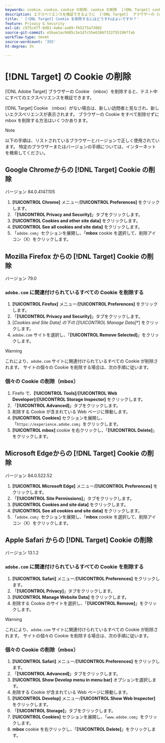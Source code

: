 ```yaml
---
keywords: cookie、cookie、cookie の削除、cookie の削除  [!DNL Target] cookie、google chrome、chrome、mozilla firefox、firefox、microsoft edge、safari、cookie1
description: エクスペリエンスを検証できるように  [!DNL Target]  ブラウザーの Cookie を削除する方法について説明します。
title: ' [!DNL Target] Cookie を削除するにはどうすればよいですか？'
feature: Privacy & Security
exl-id: c975c47f-8d81-4abe-aa89-f65275a73002
source-git-commit: e5bae1ac9485c3e1d7c55e6386f332755196ffab
workflow-type: tm+mt
source-wordcount: '355'
ht-degree: 3%

---
```


# [!DNL Target] の Cookie の削除

[!DNL Adobe Target] ブラウザーの Cookie （mbox）を削除すると、テスト中にすべてのエクスペリエンスを検証できます。

[!DNL Target] Cookie （mbox）がない場合は、新しい訪問者と見なされ、新しいエクスペリエンスが表示されます。 ブラウザーの Cookie をすべて削除せずに mbox を削除する方法はいくつかあります。

>[!NOTE]
>
>以下の手順は、リストされているブラウザーとバージョンで正しく使用されています。 特定のブラウザーまたはバージョンの手順については、インターネットを検索してください。

## Google Chromeからの [!DNL Target] Cookie の削除

バージョン 84.0.4147.105

1. **[!UICONTROL Chrome]** メニュー/**[!UICONTROL Preferences]** をクリックします。
1. 「**[!UICONTROL Privacy and Security]**」タブをクリックします。
1. **[!UICONTROL Cookies and other site data]** をクリックします。
1. **[!UICONTROL See all cookies and site data]** をクリックします。
1. 「`adobe.com`」セクションを展開し、「**mbox** cookie を選択して、削除アイコン（X）をクリックします。

## Mozilla Firefox からの [!DNL Target] Cookie の削除

バージョン 79.0

### `adobe.com` に関連付けられているすべての Cookie を削除する

1. **[!UICONTROL Firefox]** メニュー/**[!UICONTROL Preferences]** をクリックします。
1. 「**[!UICONTROL Privacy and Security]**」タブをクリックします。
1. [**Cookies and Site Data*] の下の [**[!UICONTROL Manage Data]**] をクリックします。
1. `adobe.com` サイトを選択し、「**[!UICONTROL Remove Selected]**」をクリックします。

>[!WARNING]
>
>これにより、`adobe.com` サイトに関連付けられているすべての Cookie が削除されます。 サイトの個々の Cookie を削除する場合は、次の手順に従います。

### 個々の Cookie の削除（mbox）

1. Firefo で、**[!UICONTROL Tools]**/**[!UICONTROL Web Developer]**/**[!UICONTROL Storage Inspector]** をクリックします。
1. 「**[!UICONTROL Advanced]**」タブをクリックします。
1. 削除する Cookie が含まれている Web ページに移動します。
1. **[!UICONTROL Cookies]** セクションを展開し、「`https://experience.adobe.com`」をクリックします。
1. **[!UICONTROL mbox]** cookie を右クリックし、「**[!UICONTROL Delete]**」をクリックします。

## Microsoft Edgeからの [!DNL Target] Cookie の削除

バージョン 84.0.522.52

1. **[!UICONTROL Microsoft Edge]** メニュー/**[!UICONTROL Preferences]** をクリックします。
1. 「**[!UICONTROL Site Permissions]**」タブをクリックします。
1. **[!UICONTROL Cookies and site data]** をクリックします。
1. **[!UICONTROL See all cookies and site data]** をクリックします。
1. 「`adobe.com`」セクションを展開し、「**mbox** cookie を選択して、削除アイコン（X）をクリックします。

## Apple Safari からの [!DNL Target] Cookie の削除

バージョン 13.1.2

### `adobe.com` に関連付けられているすべての Cookie を削除する

1. **[!UICONTROL Safari]** メニュー/**[!UICONTROL Preferences]** をクリックします。
1. 「**[!UICONTROL Privacy]**」タブをクリックします。
1. **[!UICONTROL Manage Website Data]** をクリックします。
1. 削除する Cookie のサイトを選択し、「**[!UICONTROL Remove]**」をクリックします。

>[!WARNING]
>
>これにより、`adobe.com` サイトに関連付けられているすべての Cookie が削除されます。 サイトの個々の Cookie を削除する場合は、次の手順に従います。

### 個々の Cookie の削除（mbox）

1. **[!UICONTROL Safari]** メニュー/**[!UICONTROL Preferences]** をクリックします。
1. 「**[!UICONTROL Advanced]**」タブをクリックします。
1. **[!UICONTROL Show Develop menu in menu bar]** オプションを選択します。
1. 削除する Cookie が含まれている Web ページに移動します。
1. **[!UICONTROL Develop]** メニュー/**[!UICONTROL Show Web Inspector]** をクリックします。
1. 「**[!UICONTROL Storage]**」タブをクリックします。
1. **[!UICONTROL Cookies]** セクションを展開し、「`www.adobe.com`」をクリックします。
1. **mbox** cookie を右クリックし、「**[!UICONTROL Delete]**」をクリックします。
